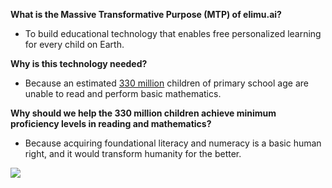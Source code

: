**What is the Massive Transformative Purpose (MTP) of elimu.ai?**

- To build educational technology that enables free personalized learning for every child on Earth.

**Why is this technology needed?**

- Because an estimated [330 million](https://www.sciencedirect.com/science/article/pii/S2666374023000389#bib0034) children of primary school age are unable to read and perform basic mathematics.

**Why should we help the 330 million children achieve minimum proficiency levels in reading and mathematics?**

- Because acquiring foundational literacy and numeracy is a basic human right, and it would transform humanity for the better.

![](https://user-images.githubusercontent.com/15718174/82723985-51250780-9d05-11ea-8fc6-e800d9b414eb.png)
